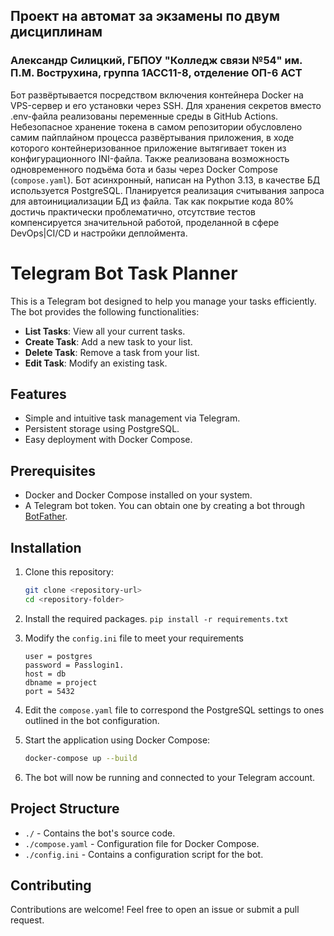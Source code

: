 ## Проект на автомат за экзамены по двум дисциплинам
### Александр Силицкий, ГБПОУ "Колледж связи №54" им. П.М. Вострухина, группа 1АСС11-8, отделение ОП-6 АСТ
Бот развёртывается посредством включения контейнера Docker на VPS-сервер и его установки через SSH. Для хранения секретов вместо .env-файла реализованы переменные среды в GitHub Actions. Небезопасное хранение токена в самом репозитории обусловлено самим пайплайном процесса развёртывания приложения, в ходе которого контейнеризованное приложение вытягивает токен из конфигурационного INI-файла. Также реализована возможность одновременного подъёма бота и базы через Docker Compose (`compose.yaml`). Бот асинхронный, написан на Python 3.13, в качестве БД используется PostgreSQL. Планируется реализация считывания запроса для автоинициализации БД из файла. Так как покрытие кода 80% достичь практически проблематично, отсутствие тестов компенсируется значительной работой, проделанной в сфере DevOps|CI/CD и настройки деплоймента.

# Telegram Bot Task Planner

This is a Telegram bot designed to help you manage your tasks efficiently. The bot provides the following functionalities:

- **List Tasks**: View all your current tasks.
- **Create Task**: Add a new task to your list.
- **Delete Task**: Remove a task from your list.
- **Edit Task**: Modify an existing task.

## Features

- Simple and intuitive task management via Telegram.
- Persistent storage using PostgreSQL.
- Easy deployment with Docker Compose.

## Prerequisites

- Docker and Docker Compose installed on your system.
- A Telegram bot token. You can obtain one by creating a bot through [BotFather](https://core.telegram.org/bots#botfather).

## Installation

1. Clone this repository:
    ```bash
    git clone <repository-url>
    cd <repository-folder>
    ```

2. Install the required packages.
    ```pip install -r requirements.txt```

3. Modify the `config.ini` file to meet your requirements
    ```[database]
    user = postgres
    password = Passlogin1.
    host = db
    dbname = project
    port = 5432
    ```

4. Edit the `compose.yaml` file to correspond the PostgreSQL settings to ones outlined in the bot configuration.

5. Start the application using Docker Compose:
    ```bash
    docker-compose up --build
    ```

6. The bot will now be running and connected to your Telegram account.

## Project Structure

- `./` - Contains the bot's source code.
- `./compose.yaml` - Configuration file for Docker Compose.
- `./config.ini` - Contains a configuration script for the bot.

## Contributing

Contributions are welcome! Feel free to open an issue or submit a pull request.
